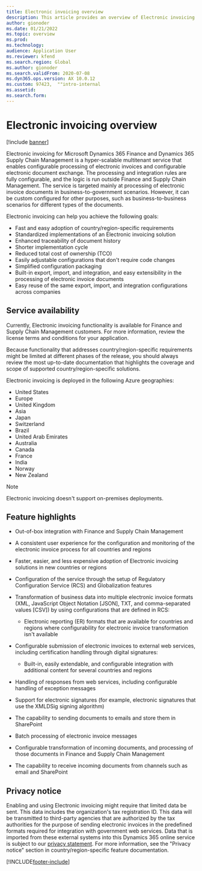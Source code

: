 ```yaml
---
title: Electronic invoicing overview
description: This article provides an overview of Electronic invoicing in Microsoft Dynamics 365 Finance and Dynamics 365 Supply Chain Management.
author: gionoder
ms.date: 01/21/2022
ms.topic: overview
ms.prod: 
ms.technology: 
audience: Application User
ms.reviewer: kfend
ms.search.region: Global
ms.author: gionoder
ms.search.validFrom: 2020-07-08
ms.dyn365.ops.version: AX 10.0.12
ms.custom: 97423,  ""intro-internal
ms.assetid: 
ms.search.form: 
---
```


# Electronic invoicing overview

[!include [banner](../includes/banner.md)]

Electronic invoicing for Microsoft Dynamics 365 Finance and Dynamics 365 Supply Chain Management is a hyper-scalable multitenant service that enables configurable processing of electronic invoices and configurable electronic document exchange. The processing and integration rules are fully configurable, and the logic is run outside Finance and Supply Chain Management. The service is targeted mainly at processing of electronic invoice documents in business-to-government scenarios. However, it can be custom configured for other purposes, such as business-to-business scenarios for different types of the documents.

Electronic invoicing can help you achieve the following goals:

- Fast and easy adoption of country/region-specific requirements
- Standardized implementations of an Electronic invoicing solution
- Enhanced traceability of document history
- Shorter implementation cycle
- Reduced total cost of ownership (TCO)
- Easily adjustable configurations that don't require code changes
- Simplified configuration packaging
- Built-in export, import, and integration, and easy extensibility in the processing of electronic invoice documents
- Easy reuse of the same export, import, and integration configurations across companies

## Service availability

Currently, Electronic invoicing functionality is available for Finance and Supply Chain Management customers. For more information, review the license terms and conditions for your application.

Because functionality that addresses country/region-specific requirements might be limited at different phases of the release, you should always review the most up-to-date documentation that highlights the coverage and scope of supported country/region-specific solutions.

Electronic invoicing is deployed in the following Azure geographies:

- United States
- Europe
- United Kingdom
- Asia
- Japan
- Switzerland
- Brazil
- United Arab Emirates
- Australia
- Canada
- France
- India
- Norway
- New Zealand

> [!NOTE]
> Electronic invoicing doesn't support on-premises deployments.

## Feature highlights

- Out-of-box integration with Finance and Supply Chain Management
- A consistent user experience for the configuration and monitoring of the electronic invoice process for all countries and regions
- Faster, easier, and less expensive adoption of Electronic invoicing solutions in new countries or regions
- Configuration of the service through the setup of Regulatory Configuration Service (RCS) and Globalization features
- Transformation of business data into multiple electronic invoice formats (XML, JavaScript Object Notation \[JSON\], TXT, and comma-separated values \[CSV\]) by using configurations that are defined in RCS:

    - Electronic reporting (ER) formats that are available for countries and regions where configurability for electronic invoice transformation isn't available

- Configurable submission of electronic invoices to external web services, including certification handling through digital signatures:

    - Built-in, easily extendable, and configurable integration with additional content for several countries and regions

- Handling of responses from web services, including configurable handling of exception messages
- Support for electronic signatures (for example, electronic signatures that use the XMLDSig signing algorithm)
- The capability to sending documents to emails and store them in SharePoint
- Batch processing of electronic invoice messages
- Configurable transformation of incoming documents, and processing of those documents in Finance and Supply Chain Management
- The capability to receive incoming documents from channels such as email and SharePoint

## Privacy notice

Enabling and using Electronic invoicing might require that limited data be sent. This data includes the organization's tax registration ID. This data will be transmitted to third-party agencies that are authorized by the tax authorities for the purpose of sending electronic invoices in the predefined formats required for integration with government web services. Data that is imported from these external systems into this Dynamics 365 online service is subject to our [privacy statement](https://go.microsoft.com/fwlink/?LinkId=512132). For more information, see the "Privacy notice" section in country/region-specific feature documentation.

[!INCLUDE[footer-include](../../includes/footer-banner.md)]
